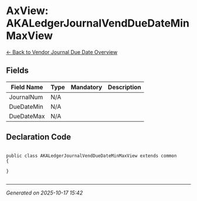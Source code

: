 # AxView: AKALedgerJournalVendDueDateMinMaxView

[← Back to Vendor Journal Due Date Overview](../README.md)

## Fields

| Field Name | Type | Mandatory | Description |
|------------|------|-----------|-------------|
| JournalNum | N/A |  |  |
| DueDateMin | N/A |  |  |
| DueDateMax | N/A |  |  |

## Declaration Code

```xpp

public class AKALedgerJournalVendDueDateMinMaxView extends common
{

}


```

---

*Generated on 2025-10-17 15:42*
